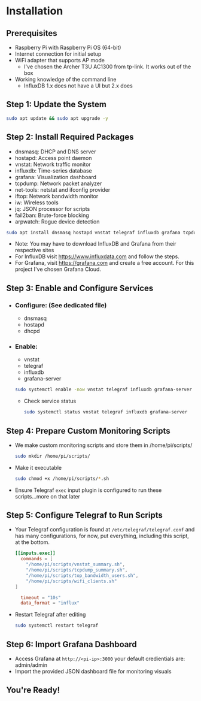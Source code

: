 # Installation

## Prerequisites
- Raspberry Pi with Raspberry Pi OS (64-bit)
- Internet connection for initial setup
- WiFi adapter that supports AP mode
  * I've chosen the Archer T3U AC1300 from tp-link. It works out of the box
- Working knowledge of the command line
  * InfluxDB 1.x does not have a UI but 2.x does
 
## Step 1: Update the System

```bash
sudo apt update && sudo apt upgrade -y
```


## Step 2: Install Required Packages
  - dnsmasq: DHCP and DNS server
  - hostapd: Access point daemon
  - vnstat: Network traffic monitor
  - influxdb: Time-series database
  - grafana: Visualization dashboard
  - tcpdump: Network packet analyzer
  - net-tools: netstat and ifconfig provider
  - iftop: Network bandwidth monitor
  - iw: Wireless tools
  - jq: JSON processor for scripts
  - fail2ban: Brute-force blocking
  - arpwatch: Rogue device detection

    
```bash
sudo apt install dnsmasq hostapd vnstat telegraf influxdb grafana tcpdump net-tools iftop iw jq fail2ban arpwatch -y
```
  
  * Note: You may have to download InfluxDB and Grafana from their respective sites
  * For InfluxDB visit <https://www.influxdata.com> and follow the steps. 
  * For Grafana, visit <https://grafana.com> and create a free account. For this project I've chosen Grafana Cloud.

## Step 3: Enable and Configure Services
  
  - ### Configure: (See dedicated file)
    - dnsmasq
    - hostapd
    - dhcpd

  - ### Enable:
    - vnstat
    - telegraf
    - influxdb
    - grafana-server

    ```bash
    sudo systemctl enable -now vnstat telegraf influxdb grafana-server
    ````
  
    - Check service status
   
      ```bash
      sudo systemctl status vnstat telegraf influxdb grafana-server
      ```

      
## Step 4: Prepare Custom Monitoring Scripts
  
  - We make custom monitoring scripts and store them in /home/pi/scripts/

    ```bash
    sudo mkdir /home/pi/scripts/
    ```
  - Make it executable
  
    ```bash
    sudo chmod +x /home/pi/scripts/*.sh
    ```
  - Ensure Telegraf ```exec``` input plugin is configured to run these scripts...more on that later

## Step 5: Configure Telegraf to Run Scripts
  - Your Telegraf configuration is found at ```/etc/telegraf/telegraf.conf``` and has many configurations, for now, put everything, including this script, at the bottom.

    ```toml
    [[inputs.exec]]
      commands = [
        "/home/pi/scripts/vnstat_summary.sh",
        "/home/pi/scripts/tcpdump_summary.sh",
        "/home/pi/scripts/top_bandwidth_users.sh",
        "/home/pi/scripts/wifi_clients.sh"
    ]

      timeout = "10s"
      data_format = "influx"
    ```
 
  -  Restart Telegraf after editing

    
      ```bash
      sudo systemctl restart telegraf
      ```


## Step 6: Import Grafana Dashboard

 - Access Grafana at ```http://<pi-ip>:3000``` your default credientials are: admin/admin
 - Import the provided JSON dashboard file for monitoring visuals
  

## You're Ready!




